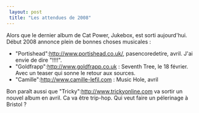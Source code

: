 ```yaml
---
 layout: post
 title: "Les attendues de 2008"
---
```


Alors que le dernier album de Cat Power, Jukebox, est sorti aujourd'hui. Début 2008 annonce plein de bonnes choses musicales :

* "Portishead":http://www.portishead.co.uk/, pasencoredetire, avril. J'ai envie de dire "!!!!".
* "Goldfrapp":http://www.goldfrapp.co.uk : Seventh Tree, le 18 février. Avec un teaser qui sonne le retour aux sources.
* "Camille":http://www.camille-lefil.com : Music Hole, avril

Bon paraît aussi que "Tricky":http://www.trickyonline.com va sortir un nouvel album en avril. Ca va être trip-hop. Qui veut faire un pélerinage à Bristol ?
